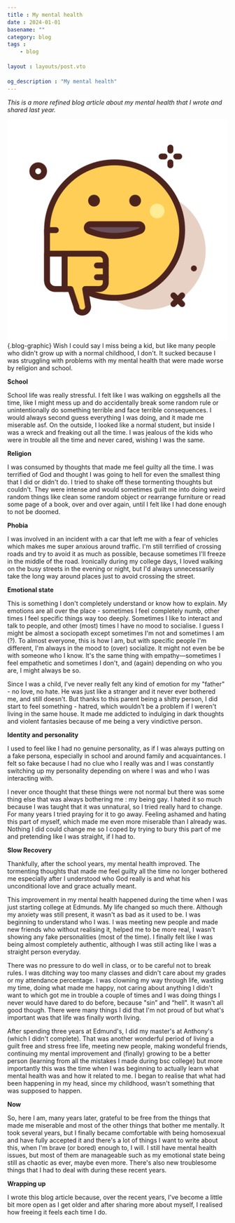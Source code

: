```yaml
---
title : My mental health
date : 2024-01-01
basename: ""
category: blog
tags : 
    - blog
    
layout : layouts/post.vto

og_description : "My mental health"
---
```

*This is a more refined blog article about my mental health that I wrote and shared last year.*

<!-- more -->

![An image](dislike.png){.blog-graphic} Wish I could say I miss being a kid, but like many people who didn't grow up with a normal childhood, I don't. It sucked because I was struggling with problems with my mental health that were made worse by religion and school.

**School**

School life was really stressful. I felt like I was walking on eggshells all the time, like I might mess up and do accidentally break some random rule or unintentionally do something terrible and face terrible consequences. I would always second guess everything I was doing, and it made me miserable asf. On the outside, I looked like a normal student, but inside I was a wreck and freaking out all the time. I was jealous of the kids who were in trouble all the time and never cared, wishing I was the same.

**Religion**

I was consumed by thoughts that made me feel guilty all the time. I was terrified of God and thought I was going to hell for even the smallest thing that I did or didn't do. I tried to shake off these tormenting thoughts but couldn't. They were intense and would sometimes guilt me into doing weird random things like clean some random object or rearrange furniture or read some page of a book, over and over again, until I felt like I had done enough to not be doomed.

**Phobia**

I was involved in an incident with a car that left me with a fear of vehicles which makes me super anxious around traffic. I'm still terrified of crossing roads and try to avoid it as much as possible, because sometimes I'll freeze in the middle of the road. Ironically during my college days, I loved walking on the busy streets in the evening or night, but I'd always unnecessarily take the long way around places just to avoid crossing the street.

**Emotional state**

This is something I don't completely understand or know how to explain. My emotions are all over the place - sometimes I feel completely numb, other times I feel specific things way too deeply. 
 Sometimes I like to interact and talk to people, and other (most) times I have no mood to socialise. I guess I might be almost a sociopath except sometimes I'm not and sometimes I am (?).  To almost everyone, this is how I am, but with specific people I'm different, I'm always in the mood to (over) socialize. It might not even be be with someone who I know. It's the same thing with empathy—sometimes I feel empathetic and sometimes I don't, and (again) depending on who you are, I might always be so.

Since I was a child, I've never really felt any kind of emotion for my "father" - no love, no hate. He was just like a stranger and it never ever bothered me, and still doesn't. But thanks to this parent being a shitty person, I did start to feel something - hatred, which wouldn't be a problem if I weren't living in the same house. It made me addicted to indulging in dark thoughts and violent fantasies because of me being a very vindictive person.


**Identity and personality**

I used to feel like I had no genuine personality, as if I was always putting on a fake persona, especially in school and around family and acquaintances. I felt so fake because I had no clue who I really was and I was constantly switching up my personality depending on where I was and who I was interacting with.

I never once thought that these things were not normal but there was some thing else that was always bothering me : my being gay. I hated it so much because I was taught that it was unnatural, so I tried really hard to change. For many years I tried praying for it to go away. Feeling ashamed and hating this part of myself, which made me even more miserable than I already was. Nothing I did could change me so I coped by trying to bury this part of me and pretending like I was straight, if I had to.

**Slow Recovery**

Thankfully, after the school years, my mental health improved. The tormenting thoughts that made me feel guilty all the time no longer bothered me especially after I understood who God really is and what his unconditional love and grace actually meant. 

This improvement in my mental health happened during the time when I was just starting college at Edmunds. My life changed so much there. Although my anxiety was still present, it wasn't as bad as it used to be. I was beginning to understand who I was. I was meeting new people and made new friends who without realising it, helped me to be more real, I wasn't showing any fake personalities (most of the time). I finally felt like I was being almost completely authentic, although I was still acting like I was a straight person everyday.

There was no pressure to do well in class, or to be careful not to break rules. I was ditching way too many classes and didn't care about my grades or my attendance percentage. I was clowning my way through life, wasting my time, doing what made me happy, not caring about anything I didn't want to which got me in trouble a couple of times and I was doing things I never would have dared to do before, because "sin” and “hell". It wasn't all good though. There were many things I did that I'm not proud of but what's important was that life was finally worth living.

After spending three years at Edmund's, I did my master's at Anthony's (which I didn't complete). That was another wonderful period of living a guilt free and  stress free life, meeting new people, making wondeful friends, continuing my mental improvement and (finally) growing to be a better person (learning from all the mistakes I made during bsc college) but more importantly this was the time when I was beginning to actually learn what mental health was and how it related to me. I began to realise that what had been happening in my head, since my childhood, wasn't something that was supposed to happen.

**Now**

So, here I am, many years later, grateful to be free from the things that made me miserable and most of the other things that bother me mentally. It took several years, but I finally became comfortable with being homosexual and have fully accepted it and there's a lot of things I want to write about this, when I'm brave (or bored) enough to, I will.
I still have mental health issues, but most of them are manageable such as my emotional state being still as chaotic as ever, maybe even more. There's also new troublesome things that I had to deal with during these recent years.

**Wrapping up**

I wrote this blog article because, over the recent years, I've become a little bit more open as I get older and after sharing more about myself, I  realised how freeing it feels each time I do.